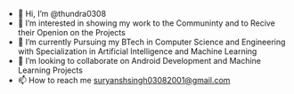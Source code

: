 - 👋 Hi, I’m @thundra0308
- 👀 I’m interested in showing my work to the Communinty and to Recive their Openion on the Projects 
- 🌱 I’m currently Pursuing my BTech in Computer Science and Engineering with Specialization in Artificial Intelligence and Machine Learning
- 💞️ I’m looking to collaborate on Android Development and Machine Learning Projects
- 📫 How to reach me suryanshsingh03082001@gmail.com

<!---
thundra0308/thundra0308 is a ✨ special ✨ repository because its `README.md` (this file) appears on your GitHub profile.
You can click the Preview link to take a look at your changes.
--->
